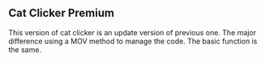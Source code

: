 ## Cat Clicker Premium

This version of cat clicker is an update version of previous one. The major 
difference using a MOV method to manage the code. The basic function is the
same.
